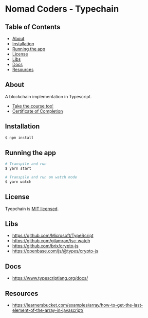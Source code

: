 # Nomad Coders - Typechain

## Table of Contents

- [About](#about)
- [Installation](#installation)
- [Running the app](#running)
- [License](#license)
- [Libs](#libs)
- [Docs](#docs)
- [Resources](#resources)

## About <a name = "about"></a>

A blockchain implementation in Typescript.

- [Take the course too!](https://nomadcoders.co/typescript-for-beginners/lobby)
- [Certificate of Completion](https://nomadcoders.co/certs/197b4676-be6b-49d1-a6c8-763edc90bf2e)

## Installation <a name = "installation"></a>

```bash
$ npm install
```

## Running the app <a name = "running"></a>

```bash
# Transpile and run
$ yarn start

# Transpile and run on watch mode
$ yarn watch
```

## License <a name = "license"></a>

Tyepchain is [MIT licensed](LICENSE).

## Libs <a name = "libs"></a>

- https://github.com/Microsoft/TypeScript
- https://github.com/gilamran/tsc-watch
- https://github.com/brix/crypto-js
- https://openbase.com/js/@types/crypto-js

## Docs <a name = "docs"></a>

- https://www.typescriptlang.org/docs/

## Resources <a name = "resources"></a>

- https://learnersbucket.com/examples/array/how-to-get-the-last-element-of-the-array-in-javascript/
